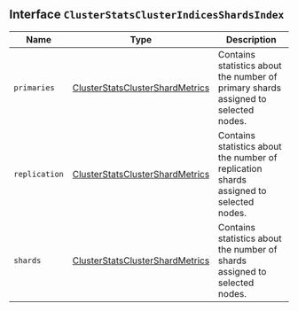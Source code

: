 ## Interface `ClusterStatsClusterIndicesShardsIndex`

| Name | Type | Description |
| - | - | - |
| `primaries` | [ClusterStatsClusterShardMetrics](./ClusterStatsClusterShardMetrics.md) | Contains statistics about the number of primary shards assigned to selected nodes. |
| `replication` | [ClusterStatsClusterShardMetrics](./ClusterStatsClusterShardMetrics.md) | Contains statistics about the number of replication shards assigned to selected nodes. |
| `shards` | [ClusterStatsClusterShardMetrics](./ClusterStatsClusterShardMetrics.md) | Contains statistics about the number of shards assigned to selected nodes. |
